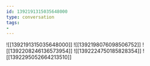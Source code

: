 ```yaml
---
id: 1392191315035648000
type: conversation
tags:
- 
---
```

![[1392191315035648000]]
![[1392198076098506752]]
![[1392208246136573954]]
![[1392224750185828354]]
![[1392295052664213510]]

